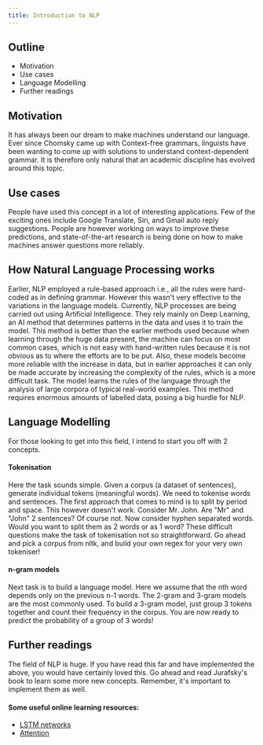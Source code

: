 ```yaml
---
title: Introduction to NLP
---
```


## Outline
* Motivation
* Use cases
* Language Modelling
* Further readings

## Motivation
It has always been our dream to make machines understand our language. Ever since Chomsky came up with Context-free grammars, linguists have been wanting to come up with solutions to understand context-dependent grammar. It is therefore only natural that an academic discipline has evolved around this topic.

## Use cases
People have used this concept in a lot of interesting applications. Few of the exciting ones include Google Translate, Siri, and Gmail auto reply suggestions. People are however working on ways to improve these predictions, and state-of-the-art research is being done on how to make machines answer questions more reliably. 

## How Natural Language Processing works
Earlier, NLP employed a rule-based approach i.e., all the rules were hard-coded as in defining grammar. However this wasn't very effective to the variations in the language models.
Currently, NLP processes are being carried out using Artificial Intelligence. They rely mainly on Deep Learning, an AI method that determines patterns in the data and uses it to train the model. This method is better than the earlier methods used because when learning through the huge data present, the machine can focus on most common cases, which is not easy with hand-written rules because it is not obvious as to where the efforts are to be put. Also, these models become more reliable with the increase in data, but in earlier approaches it can only be made accurate by increasing the complexity of the rules, which is a more difficult task. 
The model learns the rules of the language through the analysis of large corpora of typical real-world examples. This method requires enormous amounts of labelled data, posing a big hurdle for NLP.

## Language Modelling
For those looking to get into this field, I intend to start you off with 2 concepts.

#### Tokenisation
Here the task sounds simple. Given a corpus (a dataset of sentences), generate individual tokens (meaningful words). We need to tokenise words and sentences. The first approach that comes to mind is to split by period and space. This however doesn't work. Consider Mr. John. Are "Mr" and "John" 2 sentences? Of course not. Now consider hyphen separated words. Would you want to split them as 2 words or as 1 word? These difficult questions make the task of tokenisation not so straightforward. Go ahead and pick a corpus from nltk, and build your own regex for your very own tokeniser!

#### n-gram models
Next task is to build a language model. Here we assume that the nth word depends only on the previous n-1 words. The 2-gram and 3-gram models are the most commonly used. To build a 3-gram model, just group 3 tokens together and count their frequency in the corpus. You are now ready to predict the probability of a group of 3 words!

## Further readings
The field of NLP is huge. If you have read this far and have implemented the above, you would have certainly loved this. Go ahead and read Jurafsky's book to learn some more new concepts. Remember, it's important to implement them as well.

#### Some useful online learning resources:

* [LSTM networks](http://colah.github.io/posts/2015-08-Understanding-LSTMs/)
* [Attention](https://distill.pub/2016/augmented-rnns/)


